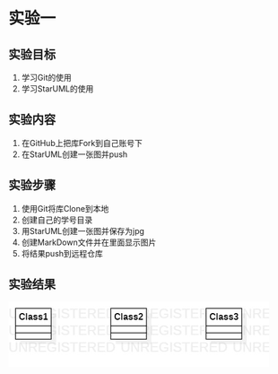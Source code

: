 # 实验一

## 实验目标
1. 学习Git的使用
2. 学习StarUML的使用
   
## 实验内容
1. 在GitHub上把库Fork到自己账号下
2. 在StarUML创建一张图并push

## 实验步骤
1. 使用Git将库Clone到本地
2. 创建自己的学号目录
3. 用StarUML创建一张图并保存为jpg
4. 创建MarkDown文件并在里面显示图片
5. 将结果push到远程仓库

## 实验结果
![第一个图片](./model1.jpg)